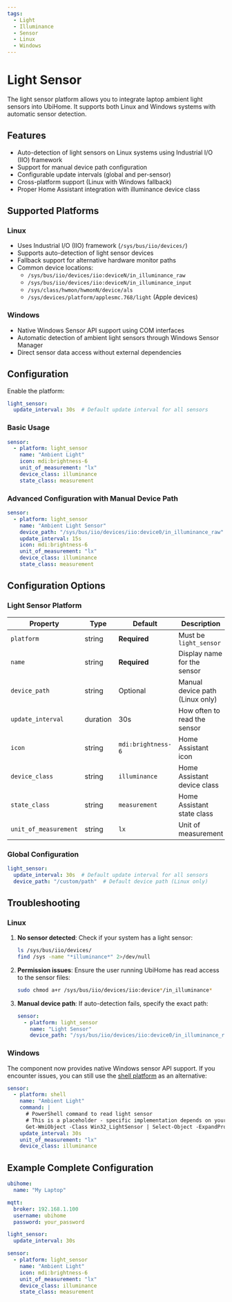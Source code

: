 ```yaml
---
tags:
  - Light
  - Illuminance
  - Sensor
  - Linux
  - Windows
---
```


# Light Sensor

The light sensor platform allows you to integrate laptop ambient light sensors into UbiHome. It supports both Linux and Windows systems with automatic sensor detection.

## Features

- Auto-detection of light sensors on Linux systems using Industrial I/O (IIO) framework
- Support for manual device path configuration
- Configurable update intervals (global and per-sensor)
- Cross-platform support (Linux with Windows fallback)
- Proper Home Assistant integration with illuminance device class

## Supported Platforms

### Linux
- Uses Industrial I/O (IIO) framework (`/sys/bus/iio/devices/`)
- Supports auto-detection of light sensor devices
- Fallback support for alternative hardware monitor paths
- Common device locations:
  - `/sys/bus/iio/devices/iio:deviceN/in_illuminance_raw`
  - `/sys/bus/iio/devices/iio:deviceN/in_illuminance_input`
  - `/sys/class/hwmon/hwmonN/device/als`
  - `/sys/devices/platform/applesmc.768/light` (Apple devices)

### Windows
- Native Windows Sensor API support using COM interfaces
- Automatic detection of ambient light sensors through Windows Sensor Manager
- Direct sensor data access without external dependencies

## Configuration

Enable the platform:

```yaml
light_sensor:
  update_interval: 30s  # Default update interval for all sensors
```

### Basic Usage

```yaml
sensor:
  - platform: light_sensor
    name: "Ambient Light"
    icon: mdi:brightness-6
    unit_of_measurement: "lx"
    device_class: illuminance
    state_class: measurement
```

### Advanced Configuration with Manual Device Path

```yaml
sensor:
  - platform: light_sensor
    name: "Ambient Light Sensor"
    device_path: "/sys/bus/iio/devices/iio:device0/in_illuminance_raw"
    update_interval: 15s
    icon: mdi:brightness-6
    unit_of_measurement: "lx"
    device_class: illuminance
    state_class: measurement
```

## Configuration Options

### Light Sensor Platform

| Property | Type | Default | Description |
|----------|------|---------|-------------|
| `platform` | string | **Required** | Must be `light_sensor` |
| `name` | string | **Required** | Display name for the sensor |
| `device_path` | string | Optional | Manual device path (Linux only) |
| `update_interval` | duration | 30s | How often to read the sensor |
| `icon` | string | `mdi:brightness-6` | Home Assistant icon |
| `device_class` | string | `illuminance` | Home Assistant device class |
| `state_class` | string | `measurement` | Home Assistant state class |
| `unit_of_measurement` | string | `lx` | Unit of measurement |

### Global Configuration

```yaml
light_sensor:
  update_interval: 30s  # Default update interval for all sensors
  device_path: "/custom/path"  # Default device path (Linux only)
```

## Troubleshooting

### Linux

1. **No sensor detected**: Check if your system has a light sensor:
   ```bash
   ls /sys/bus/iio/devices/
   find /sys -name "*illuminance*" 2>/dev/null
   ```

2. **Permission issues**: Ensure the user running UbiHome has read access to the sensor files:
   ```bash
   sudo chmod a+r /sys/bus/iio/devices/iio:device*/in_illuminance*
   ```

3. **Manual device path**: If auto-detection fails, specify the exact path:
   ```yaml
   sensor:
     - platform: light_sensor
       name: "Light Sensor"
       device_path: "/sys/bus/iio/devices/iio:device0/in_illuminance_raw"
   ```

### Windows

The component now provides native Windows sensor API support. If you encounter issues, you can still use the [shell platform](shell.md) as an alternative:

```yaml
sensor:
  - platform: shell
    name: "Ambient Light"
    command: |
      # PowerShell command to read light sensor
      # This is a placeholder - specific implementation depends on your hardware
      Get-WmiObject -Class Win32_LightSensor | Select-Object -ExpandProperty CurrentReading
    update_interval: 30s
    unit_of_measurement: "lx"
    device_class: illuminance
```

## Example Complete Configuration

```yaml
ubihome:
  name: "My Laptop"

mqtt:
  broker: 192.168.1.100
  username: ubihome
  password: your_password

light_sensor:
  update_interval: 30s

sensor:
  - platform: light_sensor
    name: "Ambient Light"
    icon: mdi:brightness-6
    unit_of_measurement: "lx"
    device_class: illuminance
    state_class: measurement
```